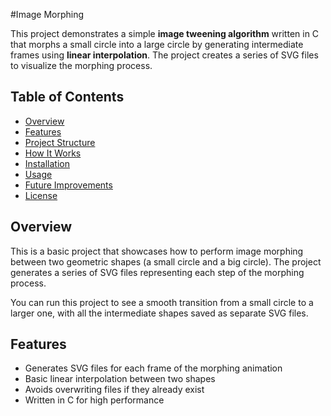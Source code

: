 #Image Morphing

This project demonstrates a simple **image tweening algorithm** written in C that morphs a small circle into a large circle by generating intermediate frames using **linear interpolation**. The project creates a series of SVG files to visualize the morphing process.

## Table of Contents
- [Overview](#overview)
- [Features](#features)
- [Project Structure](#project-structure)
- [How It Works](#how-it-works)
- [Installation](#installation)
- [Usage](#usage)
- [Future Improvements](#future-improvements)
- [License](#license)

## Overview
This is a basic project that showcases how to perform image morphing between two geometric shapes (a small circle and a big circle). The project generates a series of SVG files representing each step of the morphing process.

You can run this project to see a smooth transition from a small circle to a larger one, with all the intermediate shapes saved as separate SVG files.

## Features
- Generates SVG files for each frame of the morphing animation
- Basic linear interpolation between two shapes
- Avoids overwriting files if they already exist
- Written in C for high performance
